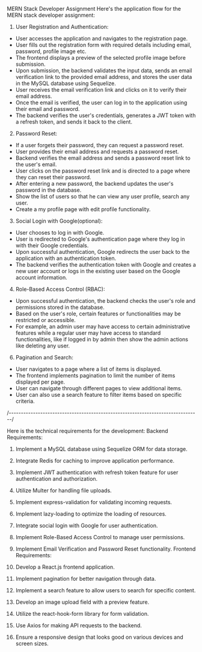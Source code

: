 MERN Stack Developer Assignment
Here's the application flow for the MERN stack developer assignment:
1. User Registration and Authentication:
- User accesses the application and navigates to the registration page.
- User fills out the registration form with required details including email, password, profile
image etc.
- The frontend displays a preview of the selected profile image before submission.
- Upon submission, the backend validates the input data, sends an email verification link to
the provided email address, and stores the user data in the MySQL database using Sequelize.
- User receives the email verification link and clicks on it to verify their email address.
- Once the email is verified, the user can log in to the application using their email and
password.
- The backend verifies the user's credentials, generates a JWT token with a refresh token,
and sends it back to the client.
2. Password Reset:
- If a user forgets their password, they can request a password reset.
- User provides their email address and requests a password reset.
- Backend verifies the email address and sends a password reset link to the user's email.
- User clicks on the password reset link and is directed to a page where they can reset their
password.
- After entering a new password, the backend updates the user's password in the
database.
- Show the list of users so that he can view any user profile, search any user.
- Create a my profile page with edit profile functionality.
3. Social Login with Google(optional):
- User chooses to log in with Google.
- User is redirected to Google's authentication page where they log in with their Google
credentials.
- Upon successful authentication, Google redirects the user back to the application with an
authentication token.
- The backend verifies the authentication token with Google and creates a new user
account or logs in the existing user based on the Google account information.
4. Role-Based Access Control (RBAC):

- Upon successful authentication, the backend checks the user's role and permissions
stored in the database.
- Based on the user's role, certain features or functionalities may be restricted or
accessible.
- For example, an admin user may have access to certain administrative features while a
regular user may have access to standard functionalities, like if logged in by admin then
show the admin actions like deleting any user.
6. Pagination and Search:
- User navigates to a page where a list of items is displayed.
- The frontend implements pagination to limit the number of items displayed per page.
- User can navigate through different pages to view additional items.
- User can also use a search feature to filter items based on specific criteria.












/-------------------------------------------------------------------------------/


Here is the technical requirements for the development:
Backend Requirements:
1. Implement a MySQL database using Sequelize ORM for data storage.
2. Integrate Redis for caching to improve application performance.
3. Implement JWT authentication with refresh token feature for user
authentication and authorization.
4. Utilize Multer for handling file uploads.
5. Implement express-validation for validating incoming requests.

6. Implement lazy-loading to optimize the loading of resources.
7. Integrate social login with Google for user authentication.
8. Implement Role-Based Access Control to manage user permissions.
9. Implement Email Verification and Password Reset functionality.
Frontend Requirements:
1. Develop a React.js frontend application.
2. Implement pagination for better navigation through data.
3. Implement a search feature to allow users to search for specific content.
4. Develop an image upload field with a preview feature.
5. Utilize the react-hook-form library for form validation.
6. Use Axios for making API requests to the backend.
7. Ensure a responsive design that looks good on various devices and screen
sizes.
